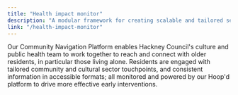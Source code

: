 ```yaml
---
title: "Health impact monitor"
description: "A modular framework for creating scalable and tailored service design solutions."
link: "/health-impact-monitor"
---
```


Our Community Navigation Platform enables Hackney Council's culture and public health team to work together to reach and connect with older residents, in particular those living alone. Residents are engaged with tailored community and cultural sector touchpoints, and consistent information in accessible formats; all monitored and powered by our Hoop'd platform to drive more effective early interventions.